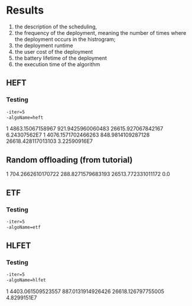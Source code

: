 # Results

1) the description of the scheduling,
2) the frequency of the deployment, meaning the number of times where the deployment occurs in the histrogram;
3) the deployment runtime
4) the user cost of the deployment
5) the battery lifetime of the deployment
6) the execution time of the algorithm

## HEFT

### Testing

```bash
-iter=5
-algoName=heft
```

1 4863.15067158967 921.9425960060483 26615.927067842167 6.24307562E7
1 4076.1571702466263 848.9814109287128 26618.428117013103 3.22590916E7

## Random offloading (from tutorial)

1 704.2662610170722 288.8271579683193 26513.772331011172 0.0

## ETF

### Testing

```bash
-iter=5
-algoName=etf
```

## HLFET

### Testing

```bash
-iter=5
-algoName=hlfet
```

1 4403.061509523557 887.0131914926426 26618.126797755005 4.8299151E7
